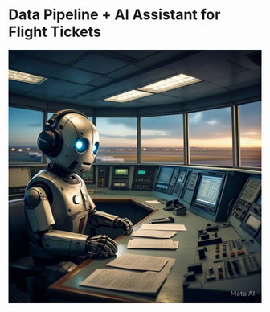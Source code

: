 # Data Pipeline + AI Assistant for Flight Tickets

![](img/meta_friendly_looking_robot_in_a_room.jpeg)


